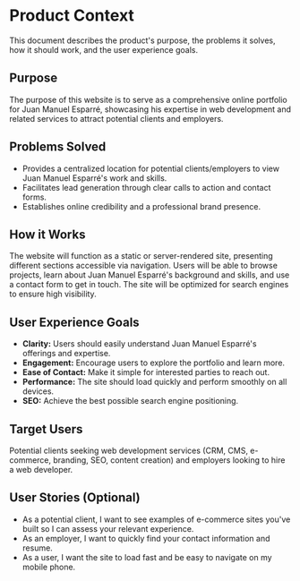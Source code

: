 # Product Context

This document describes the product's purpose, the problems it solves, how it should work, and the user experience goals.

## Purpose

The purpose of this website is to serve as a comprehensive online portfolio for Juan Manuel Esparré, showcasing his expertise in web development and related services to attract potential clients and employers.

## Problems Solved

- Provides a centralized location for potential clients/employers to view Juan Manuel Esparré's work and skills.
- Facilitates lead generation through clear calls to action and contact forms.
- Establishes online credibility and a professional brand presence.

## How it Works

The website will function as a static or server-rendered site, presenting different sections accessible via navigation. Users will be able to browse projects, learn about Juan Manuel Esparré's background and skills, and use a contact form to get in touch. The site will be optimized for search engines to ensure high visibility.

## User Experience Goals

- **Clarity:** Users should easily understand Juan Manuel Esparré's offerings and expertise.
- **Engagement:** Encourage users to explore the portfolio and learn more.
- **Ease of Contact:** Make it simple for interested parties to reach out.
- **Performance:** The site should load quickly and perform smoothly on all devices.
- **SEO:** Achieve the best possible search engine positioning.

## Target Users

Potential clients seeking web development services (CRM, CMS, e-commerce, branding, SEO, content creation) and employers looking to hire a web developer.

## User Stories (Optional)

- As a potential client, I want to see examples of e-commerce sites you've built so I can assess your relevant experience.
- As an employer, I want to quickly find your contact information and resume.
- As a user, I want the site to load fast and be easy to navigate on my mobile phone.
